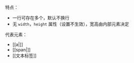 特点：
- 一行可存在多个，默认不换行
- 无 `width`，`height` 属性（设置不生效），宽高由内部元素决定

代表元素：
- [[a|<a>]]
- [[span|<span>]]
- [[文本标签]]